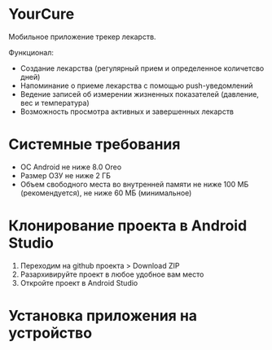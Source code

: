 # YourCure
Мобильное приложение трекер лекарств.

Функционал:
- Создание лекарства (регулярный прием и определенное количетсво дней)
- Напоминание о приеме лекарства с помощью push-уведомлений
- Ведение записей об измерении жизненных показателей (давление, вес и температура)
- Возможность просмотра активных и завершенных лекарств

# Системные требования

- ОС Android не ниже 8.0 Oreo
- Размер ОЗУ не ниже 2 ГБ
- Объем свободного места во внутренней памяти не ниже 100 МБ (рекомендуется), не ниже 60 МБ (минимальное)

# Клонирование проекта в Android Studio
1. Переходим на github проекта > Download ZIP
2. Разархивируйте проект в любое удобное вам место
3. Откройте проект в Android Studio

# Установка приложения на устройство
